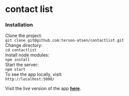 # contact list
### Installation
Clone the project:<br>`git clone git@github.com:tersoo-atsen/contactlist.git`<br>
Change directory:<br>`cd contactlist`<br>
Install node modules:<br>`npm install`<br>
Start the server:<br>`npm start`<br>
To see the app locally, visit:<br>`http://localhost:5000/`

Visit the live version of the app **[here](https://goofy-banach-8f887f.netlify.app/)**.
